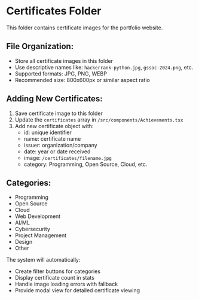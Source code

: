 # Certificates Folder

This folder contains certificate images for the portfolio website.

## File Organization:
- Store all certificate images in this folder
- Use descriptive names like: `hackerrank-python.jpg`, `gssoc-2024.png`, etc.
- Supported formats: JPG, PNG, WEBP
- Recommended size: 800x600px or similar aspect ratio

## Adding New Certificates:
1. Save certificate image to this folder
2. Update the `certificates` array in `/src/components/Achievements.tsx`
3. Add new certificate object with:
   - id: unique identifier
   - name: certificate name
   - issuer: organization/company
   - date: year or date received
   - image: `/certificates/filename.jpg`
   - category: Programming, Open Source, Cloud, etc.

## Categories:
- Programming
- Open Source  
- Cloud
- Web Development
- AI/ML
- Cybersecurity
- Project Management
- Design
- Other

The system will automatically:
- Create filter buttons for categories
- Display certificate count in stats
- Handle image loading errors with fallback
- Provide modal view for detailed certificate viewing
